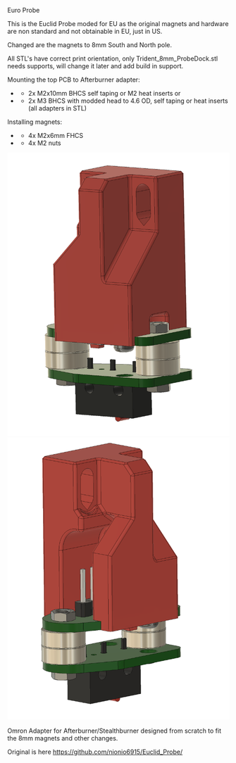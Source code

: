 Euro Probe

This is the Euclid Probe moded for EU as the original magnets and hardware are non standard and not obtainable in EU, just in US.

Changed are the magnets to 8mm South and North pole.

All STL's have correct print orientation, only Trident_8mm_ProbeDock.stl needs supports, will change it later and add build in support.

Mounting the top PCB to Afterburner adapter:
- - 2x M2x10mm BHCS self taping or M2 heat inserts 
or
- - 2x M3 BHCS with modded head to 4.6 OD, self taping or heat inserts (all adapters in STL)

Installing magnets:
- - 4x M2x6mm FHCS 
- - 4x M2 nuts


![PIC](Images/PIC2.png)
![PIC](Images/PIC3.png)

Omron Adapter for Afterburner/Stealthburner designed from scratch to fit the 8mm magnets and other changes.

Original is here
https://github.com/nionio6915/Euclid_Probe/
